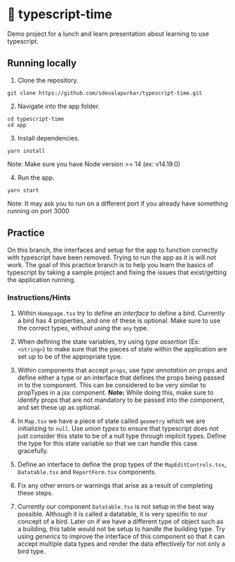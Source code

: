 # 🤖 typescript-time

Demo project for a lunch and learn presentation about learning to use typescript.

## Running locally

1. Clone the repository.
```
git clone https://github.com/sdevalapurkar/typescript-time.git
```

2. Navigate into the app folder.
```
cd typescript-time
cd app
```

3. Install dependencies.
```
yarn install
```
Note: Make sure you have Node version >= 14 (ex: v14.19.0)

4. Run the app.
```
yarn start
```
Note: It may ask you to run on a different port if you already have something running on port 3000

## Practice

On this branch, the interfaces and setup for the app to function correctly with typescript have been removed. Trying to run the app as it is will not work.
The goal of this practice branch is to help you learn the basics of typescript by taking a sample project and fixing the issues that exist/getting the application running.

### Instructions/Hints

1. Within `Homepage.tsx` try to define an <i>interface</i> to define a bird. Currently a bird has 4 properties, and one of these is optional. Make sure to use the correct types, without using the `any` type.

2. When defining the state variables, try using <i>type assertion</i> (Ex: `<string>`) to make sure that the pieces of state within the application are set up to be of the appropriate type.

3. Within components that accept `props`, use <i>type annotation</i> on props and define either a type or an interface that defines the props being passed in to the component. This can be considered to be very similar to propTypes in a jsx component. <b>Note:</b> While doing this, make sure to identify props that are not mandatory to be passed into the component, and set these up as optional.

4. In `Map.tsx` we have a piece of state called `geometry` which we are initializing to `null`. Use <i>union types</i> to ensure that typescript does not just consider this state to be of a null type through implicit types. Define the type for this state variable so that we can handle this case gracefully.

5. Define an interface to define the prop types of the `MapEditControls.tsx`, `Datatable.tsx` and `ReportForm.tsx` components.

6. Fix any other errors or warnings that arise as a result of completing these steps.

7. Currently our component `Datatable.tsx` is not setup in the best way possible. Although it is called a datatable, it is very specific to our concept of a bird. Later on if we have a different type of object such as a building, this table would not be setup to handle the building type. Try using <i>generics</i> to improve the interface of this component so that it can accept multiple data types and render the data effectively for not only a bird type.
